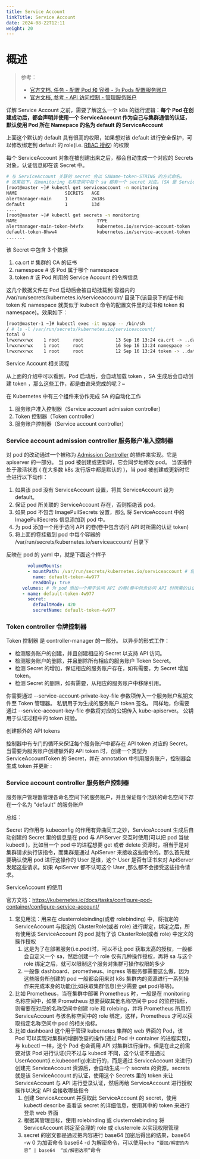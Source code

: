 ```yaml
---
title: Service Account
linkTitle: Service Account
date: 2024-08-22T12:11
weight: 20
---
```


# 概述

> 参考：
>
> - [官方文档, 任务 - 配置 Pod 和 容器 - 为 Pods 配置服务账户](https://kubernetes.io/docs/tasks/configure-pod-container/configure-service-account/)
> - [官方文档, 参考 - API 访问控制 - 管理服务账户](https://kubernetes.io/docs/reference/access-authn-authz/service-accounts-admin/)

详解 Service Account 之前，需要了解这么一个 k8s 的运行逻辑：**每个 Pod 在创建成功后，都会声明并使用一个 ServiceAccount 作为自己与集群通信的认证，默认使用 Pod 所在 Namepace 的名为 default 的 ServiceAccount**

上面这个默认的 default 具有很高的权限，如果想对该 default 进行安全保护，可以修改绑定到 default 的 role(i.e. [RBAC 授权](/docs/10.云原生/Kubernetes/API%20访问控制/Authorization(授权)/RBAC%20授权.md)) 的权限

每个 ServiceAccount 对象在被创建出来之后，都会自动生成一个对应的 Secrets 对象，认证信息即在该 Secret 中。

```bash
# 与 ServiceAccount 关联的 secret 会以 SAName-token-STRING 的方式命名。
# 效果如下，在monitoring 名称空间中每个 sa 都有一个 secret 对应。(SA 是 ServiceAccount 的简称)
[root@master ~]# kubectl get serviceaccount -n monitoring
NAME                  SECRETS   AGE
alertmanager-main     1         2m18s
default               1         13d
....
[root@master ~]# kubectl get secrets -n monitoring
NAME                              TYPE                                  DATA   AGE
alertmanager-main-token-h4vfx     kubernetes.io/service-account-token   3      2m22s
default-token-8hww4               kubernetes.io/service-account-token   3      13d
.......
```

该 Secret 中包含 3 个数据

1. ca.crt # 集群的 CA 的证书
2. namespace # 该 Pod 属于哪个 namespace
3. token # 该 Pod 所用的 Service Account 的令牌信息

这几个数据文件在 Pod 启动后会被自动挂载到 容器内的 /var/run/secrets/kubernetes.io/serviceaccount/ 目录下(该目录下的证书和 token 和 namespace 就类似于 kubeclt 命令的配置文件里的证书和 token 和 namespace)。效果如下：

```bash
[root@master-1 ~]# kubectl exec -it myapp -- /bin/sh
/ # ls -l /var/run/secrets/kubernetes.io/serviceaccount/
total 0
lrwxrwxrwx    1 root     root            13 Sep 16 13:24 ca.crt -> ..data/ca.crt
lrwxrwxrwx    1 root     root            16 Sep 16 13:24 namespace -> ..data/namespace
lrwxrwxrwx    1 root     root            12 Sep 16 13:24 token -> ..data/token
```

Service Account 相关流程

从上面的介绍中可以看到，Pod 启动后，会自动加载 token ，SA 生成后会自动创建 token ，那么这些工作，都是由谁来完成的呢？~

在 Kubernetes 中有三个组件来协作完成 SA 的自动化工作

1. 服务账户准入控制器（Service account admission controller）
2. Token 控制器（Token controller）
3. 服务账户控制器（Service account controller）

### Service account admission controller 服务账户准入控制器

对 pod 的改动通过一个被称为 [Admission Controller](https://kubernetes.io/docs/admin/admission-controllers) 的插件来实现。它是 apiserver 的一部分。 当 pod 被创建或更新时，它会同步地修改 pod。 当该插件处于激活状态 ( 在大多数 k8s 发行版中都是默认的 )，当 pod 被创建或更新时它会进行以下动作：

1. 如果该 pod 没有 ServiceAccount 设置，将其 ServiceAccount 设为 default。
2. 保证 pod 所关联的 ServiceAccount 存在，否则拒绝该 pod。
3. 如果 pod 不包含 ImagePullSecrets 设置，那么 将 ServiceAccount 中的 ImagePullSecrets 信息添加到 pod 中。
4. 为 pod 添加一个用于访问 API 的卷(卷中包含访问 API 时所需的认证 token)
5. 将上面的卷挂载到 pod 中每个容器的 /var/run/secrets/kubernetes.io/serviceaccount/ 目录下

反映在 pod 的 yaml 中，就是下面这个样子

```yaml
        volumeMounts:
        - mountPath: /var/run/secrets/kubernetes.io/serviceaccount # 将卷挂载到 pod 中每个容器的 /var/run/secrets/kubernetes.io/serviceaccount/ 目录下
          name: default-token-4w977
          readOnly: true
      volumes: # 为 pod 添加一个用于访问 API 的卷(卷中包含访问 API 时所需的认证 token)
      - name: default-token-4w977
        secret:
          defaultMode: 420
          secretName: default-token-4w977
```

### Token controller 令牌控制器

Token 控制器 是 controller-manager 的一部分。 以异步的形式工作：

- 检测服务账户的创建，并且创建相应的 Secret 以支持 API 访问。
- 检测服务账户的删除，并且删除所有相应的服务账户 Token Secret。
- 检测 Secret 的增加，保证相应的服务账户存在，如有需要，为 Secret 增加 token。
- 检测 Secret 的删除，如有需要，从相应的服务账户中移除引用。

你需要通过 --service-account-private-key-file 参数项传入一个服务账户私钥文件至 Token 管理器。 私钥用于为生成的服务账户 token 签名。 同样地，你需要通过 --service-account-key-file 参数将对应的公钥传入 kube-apiserver。 公钥用于认证过程中的 token 校验。

创建额外的 API tokens

控制器中有专门的循环来保证每个服务账户中都存在 API token 对应的 Secret。 当需要为服务账户创建额外的 API token 时，创建一个类型为 ServiceAccountToken 的 Secret，并在 annotation 中引用服务账户，控制器会生成 token 并更新 :

### Service account controller 服务账户控制器

服务账户管理器管理各命名空间下的服务账户，并且保证每个活跃的命名空间下存在一个名为 "default" 的服务账户

总结：

Secret 的作用与 kubeconfig 的作用有异曲同工之妙，ServiceAccount 生成后自动创建的 Secret 里的信息是在 pod 与 APIServer 交互时使用(可以把 pod 当做 kubectl )，比如当一个 pod 中的进程想要 get 或者 delete 资源时，相当于是对集群请求执行该指令，而集群是通过 ApiServer 来接收这些指令的。那么首先就要确认使用 pod 进行这操作的 User 是谁，这个 User 是否有证书来对 ApiServer 发起这些请求。如果 ApiServer 都不认可这个 User ,那么都不会接受这些指令请求。

ServiceAccount 的使用

官方文档：<https://kubernetes.io/docs/tasks/configure-pod-container/configure-service-account/>

1. 常见用法：用来在 clusterrolebinding(或者 rolebinding) 中，将指定的 ServiceAccount 与指定的 ClusterRole(或者 role) 进行绑定，绑定之后，所有使用该 ServiceAccount 的 pod 就有了该 ClusterRole(或者 role) 中定义的操作授权
   1. 这是为了在部署服务(i.e.pod)时，可以不让 pod 获取太高的授权，一般都会自定义一个 sa，然后创建一个 role 仅有几种操作授权，再将 sa 与这个 role 绑定之后，就可以限制这个服务对集群可操作权限的多少
   2. 一般像 dashboard、prometheus、ingress 等服务都需要这么做，因为这些服务所创建的 pod 一般都会用来对 k8s 集群内的资源进行一系列操作来完成本身的功能(比如获取集群信息(至少需要 get pod)等等)。
2. 比如 Prometheus，当在集群中部署 Prometheus 时，一般是在 monitoring 名称空间中，如果 Prometheus 想要获取其他名称空间中 pod 的监控指标，则需要在对应的名称空间中创建 role 和 rolebing，并将 Prometheus 所用的 ServiceAccount 与该名称空间中的 role 绑定，这样，Prometheus 才可以获取指定名称空间中 pod 的相关指标。
3. 比如 dashboard 这个用于管理 kubernetes 集群的 web 界面的 Pod，该 Pod 可以实现对集群的增删改查的操作(通过 Pod 中 container 的进程实现)，与 kubectl 一样，这个 Pod 也会调用 API 对集群进行操作。但是在此之前需要对该 Pod 进行认证(只不过与 kubectl 不同，这个认证不是通过 UserAccount(i.e.kubeconfig)来进行的，而是通过 ServiceAccount 来进行)创建完 ServiceAccount 资源后，会自动生成一个 secrets 的资源，secrets 就是该 ServiceAccount 的认证，使用这个 Secrets 里的 token 来让 ServiceAccount 与 API 进行登录认证，然后再给 ServiceAccount 进行授权操作以决定 API 会接收哪些指令
   1. 创建 ServiceAccount 并获取此 ServiceAccount 的 secret，使用 kubectl describe 查看该 secret 的详细信息，使用其中的 token 来进行登录 web 界面
   2. 根据其管理目标，使用 rolebinding 或 clusterrolebinding 将 ServiceAccount 绑定至合理的 role 或 clusterrole 以实现权限管理
   3. secret 的密文都是通过把内容进行 base64 加密后得出的结果，base64 -w 0 为加密命令 base64 -d 为解密命令，可以使用`echo “要加/解密的内容” | base64  “加/解密选项”`命令
